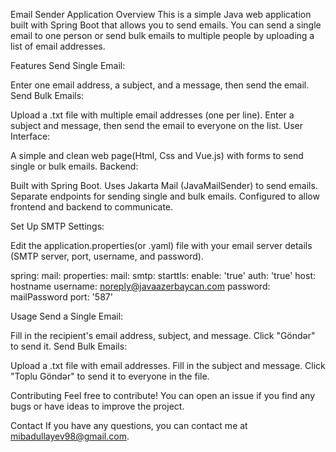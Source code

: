 Email Sender Application
Overview
This is a simple Java web application built with Spring Boot that allows you to send emails. You can send a single email to one person or send bulk emails to multiple people by uploading a list of email addresses.

Features
Send Single Email:

Enter one email address, a subject, and a message, then send the email.
Send Bulk Emails:

Upload a .txt file with multiple email addresses (one per line).
Enter a subject and message, then send the email to everyone on the list.
User Interface:

A simple and clean web page(Html, Css and Vue.js) with forms to send single or bulk emails.
Backend:

Built with Spring Boot.
Uses Jakarta Mail (JavaMailSender) to send emails.
Separate endpoints for sending single and bulk emails.
Configured to allow frontend and backend to communicate.

Set Up SMTP Settings:

Edit the application.properties(or .yaml) file with your email server details (SMTP server, port, username, and password).

spring:
  mail:
    properties:
      mail:
        smtp:
          starttls:
            enable: 'true'
          auth: 'true'
    host: hostname
    username: noreply@javaazerbaycan.com
    password: mailPassword
    port: '587'

Usage
Send a Single Email:

Fill in the recipient's email address, subject, and message.
Click "Göndər" to send it.
Send Bulk Emails:

Upload a .txt file with email addresses.
Fill in the subject and message.
Click "Toplu Göndər" to send it to everyone in the file.

Contributing
Feel free to contribute! You can open an issue if you find any bugs or have ideas to improve the project.

Contact
If you have any questions, you can contact me at mibadullayev98@gmail.com.


